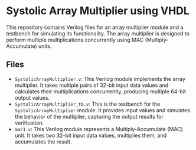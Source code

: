 # Systolic Array Multiplier using VHDL
<!DOCTYPE html>
<html lang="en">
<head>
  <meta charset="UTF-8">
  <meta name="viewport" content="width=device-width, initial-scale=1.0">
</head>
<body>


<p>This repository contains Verilog files for an array multiplier module and a testbench for simulating its functionality. The array multiplier is designed to perform multiple multiplications concurrently using MAC (Multiply-Accumulate) units.</p>

<h2>Files</h2>

<ul>
  <li><code>SystolicArrayMultiplier.v</code>: This Verilog module implements the array multiplier. It takes multiple pairs of 32-bit input data values and calculates their multiplications concurrently, producing multiple 64-bit output values.</li>
  
  <li><code>SystolicArrayMultiplier_tb.v</code>: This is the testbench for the <code>SystolicArrayMultiplier</code> module. It provides input values and simulates the behavior of the multiplier, capturing the output results for verification.</li>
  
  <li><code>mac1.v</code>: This Verilog module represents a Multiply-Accumulate (MAC) unit. It takes two 32-bit input data values, multiplies them, and accumulates the result.</li>
</ul>
</body>
</html>
